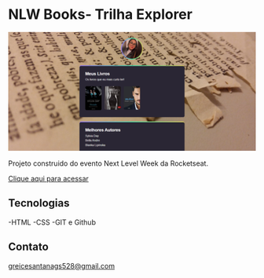 # NLW Books- Trilha Explorer 

![preview](./.github/preview.png)

Projeto construido do evento Next Level Week da Rocketseat.

[Clique aqui para acessar](https://grcbiblioteca.000webhostapp.com/)

## Tecnologias

-HTML
-CSS
-GIT e Github

## Contato 

greicesantanags528@gmail.com

